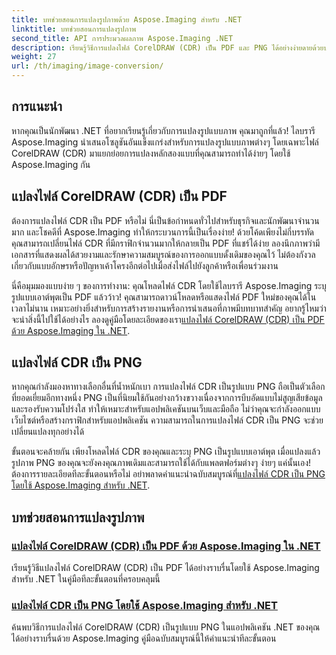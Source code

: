 ```yaml
---
title: บทช่วยสอนการแปลงรูปภาพด้วย Aspose.Imaging สำหรับ .NET
linktitle: บทช่วยสอนการแปลงรูปภาพ
second_title: API การประมวลผลภาพ Aspose.Imaging .NET
description: เรียนรู้วิธีการแปลงไฟล์ CorelDRAW (CDR) เป็น PDF และ PNG ได้อย่างง่ายดายด้วยบทช่วยสอน Aspose.Imaging ที่ครอบคลุมซึ่งออกแบบมาสำหรับนักพัฒนา .NET
weight: 27
url: /th/imaging/image-conversion/
---
```

## การแนะนำ

หากคุณเป็นนักพัฒนา .NET ที่อยากเรียนรู้เกี่ยวกับการแปลงรูปแบบภาพ คุณมาถูกที่แล้ว! ไลบรารี Aspose.Imaging นำเสนอโซลูชันอันแข็งแกร่งสำหรับการแปลงรูปแบบภาพต่างๆ โดยเฉพาะไฟล์ CorelDRAW (CDR) มาแยกย่อยการแปลงหลักสองแบบที่คุณสามารถทำได้ง่ายๆ โดยใช้ Aspose.Imaging กัน

## แปลงไฟล์ CorelDRAW (CDR) เป็น PDF

ต้องการแปลงไฟล์ CDR เป็น PDF หรือไม่ นี่เป็นข้อกำหนดทั่วไปสำหรับธุรกิจและนักพัฒนาจำนวนมาก และโชคดีที่ Aspose.Imaging ทำให้กระบวนการนี้เป็นเรื่องง่าย! ด้วยโค้ดเพียงไม่กี่บรรทัด คุณสามารถเปลี่ยนไฟล์ CDR ที่มีกราฟิกจำนวนมากให้กลายเป็น PDF ที่แชร์ได้ง่าย ลองนึกภาพว่ามีเอกสารที่แสดงผลได้สวยงามและรักษาความสมบูรณ์ของการออกแบบดั้งเดิมของคุณไว้ ไม่ต้องกังวลเกี่ยวกับแบบอักษรหรือปัญหาเค้าโครงอีกต่อไปเมื่อส่งไฟล์ไปยังลูกค้าหรือเพื่อนร่วมงาน 

 นี่คือมุมมองแบบง่าย ๆ ของการทำงาน: คุณโหลดไฟล์ CDR โดยใช้ไลบรารี Aspose.Imaging ระบุรูปแบบเอาต์พุตเป็น PDF แล้วว้าว! คุณสามารถดาวน์โหลดหรือแสดงไฟล์ PDF ใหม่ของคุณได้ในเวลาไม่นาน เหมาะอย่างยิ่งสำหรับการสร้างรายงานหรือการนำเสนอที่ภาพมีบทบาทสำคัญ อยากรู้ไหมว่าจะนำสิ่งนี้ไปใช้ได้อย่างไร ลองดูคู่มือโดยละเอียดของเรา[แปลงไฟล์ CorelDRAW (CDR) เป็น PDF ด้วย Aspose.Imaging ใน .NET](./convert-cdr-files-to-pdf/).

## แปลงไฟล์ CDR เป็น PNG

หากคุณกำลังมองหาทางเลือกอื่นที่น้ำหนักเบา การแปลงไฟล์ CDR เป็นรูปแบบ PNG ถือเป็นตัวเลือกที่ยอดเยี่ยมอีกทางหนึ่ง PNG เป็นที่นิยมใช้กันอย่างกว้างขวางเนื่องจากการบีบอัดแบบไม่สูญเสียข้อมูลและรองรับความโปร่งใส ทำให้เหมาะสำหรับแอปพลิเคชันบนเว็บและมือถือ ไม่ว่าคุณจะกำลังออกแบบเว็บไซต์หรือสร้างกราฟิกสำหรับแอปพลิเคชัน ความสามารถในการแปลงไฟล์ CDR เป็น PNG จะช่วยเปลี่ยนแปลงทุกอย่างได้

 ขั้นตอนจะคล้ายกัน เพียงโหลดไฟล์ CDR ของคุณและระบุ PNG เป็นรูปแบบเอาต์พุต เมื่อแปลงแล้ว รูปภาพ PNG ของคุณจะยังคงคุณภาพเดิมและสามารถใช้ได้กับแพลตฟอร์มต่างๆ ง่ายๆ แค่นั้นเอง! ต้องการรายละเอียดทีละขั้นตอนหรือไม่ อย่าพลาดคำแนะนำฉบับสมบูรณ์ที่[แปลงไฟล์ CDR เป็น PNG โดยใช้ Aspose.Imaging สำหรับ .NET](./convert-cdr-files-to-png/).

## บทช่วยสอนการแปลงรูปภาพ
### [แปลงไฟล์ CorelDRAW (CDR) เป็น PDF ด้วย Aspose.Imaging ใน .NET](./convert-cdr-files-to-pdf/)
เรียนรู้วิธีแปลงไฟล์ CorelDRAW (CDR) เป็น PDF ได้อย่างราบรื่นโดยใช้ Aspose.Imaging สำหรับ .NET ในคู่มือทีละขั้นตอนที่ครอบคลุมนี้
### [แปลงไฟล์ CDR เป็น PNG โดยใช้ Aspose.Imaging สำหรับ .NET](./convert-cdr-files-to-png/)
ค้นพบวิธีการแปลงไฟล์ CorelDRAW (CDR) เป็นรูปแบบ PNG ในแอปพลิเคชัน .NET ของคุณได้อย่างราบรื่นด้วย Aspose.Imaging คู่มือฉบับสมบูรณ์นี้ให้คำแนะนำทีละขั้นตอน